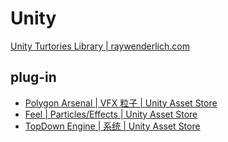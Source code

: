 # Unity

[Unity Turtories Library | raywenderlich.com](https://www.raywenderlich.com/library?category_ids[]=181&category_ids[]=177&category_ids[]=1222&category_ids[]=159&category_ids[]=145&category_ids[]=146&category_ids[]=161&category_ids[]=153&category_ids[]=144&category_ids[]=156&category_ids[]=147&category_ids[]=149&category_ids[]=150&category_ids[]=151&category_ids[]=148&category_ids[]=152&category_ids[]=155&category_ids[]=1223&category_ids[]=154&category_ids[]=157&category_ids[]=158&category_ids[]=143&category_ids[]=1224&content_types[]=article&domain_ids[]=3&limit_count=12&section_id=70&sort_direction=desc&sort_order=released_at)

## plug-in

* [Polygon Arsenal | VFX 粒子 | Unity Asset Store](https://assetstore.unity.com/packages/vfx/particles/polygon-arsenal-109286)
* [Feel | Particles/Effects | Unity Asset Store](https://assetstore.unity.com/packages/tools/particles-effects/feel-183370)
* [TopDown Engine | 系统 | Unity Asset Store](https://assetstore.unity.com/packages/templates/systems/topdown-engine-89636)
